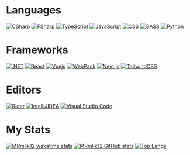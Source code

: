 
# Languages

[![CSharp](https://img.shields.io/badge/c%23-%23239120.svg?style=for-the-badge&logo=c-sharp&logoColor=white)](https://github.com/MRmlik12)
[![FSharp](https://img.shields.io/badge/F%23-b845fc?style=for-the-badge&logo=sharp&logoColor=white)](https://github.com/MRmlik12)
[![TypeScript](https://img.shields.io/badge/typescript-%23007ACC.svg?style=for-the-badge&logo=typescript&logoColor=white)](https://github.com/MRmlik12)
[![JavaScript](https://img.shields.io/badge/javascript-%23323330.svg?style=for-the-badge&logo=javascript&logoColor=%23F7DF1E)](https://github.com/MRmlik12)
[![CSS](https://img.shields.io/badge/CSS-239120?&style=for-the-badge&logo=css3&logoColor=white)](https://github.com/MRmlik12)
[![SASS](https://img.shields.io/badge/SASS-hotpink.svg?style=for-the-badge&logo=SASS&logoColor=white)](https://github.com/MRmlik12)
[![Python](https://img.shields.io/badge/python-%2314354C.svg?style=for-the-badge&logo=python&logoColor=white)](https://github.com/MRmlik12)

# Frameworks

[![.NET](https://img.shields.io/badge/.NET-5C2D91?style=for-the-badge&logo=.net&logoColor=white)](https://github.com/MRmlik12)
[![React](https://img.shields.io/badge/react-%2320232a.svg?style=for-the-badge&logo=react&logoColor=%2361DAFB)](https://github.com/MRmlik12)
[![Vuejs](https://img.shields.io/badge/vuejs-%2335495e.svg?style=for-the-badge&logo=vuedotjs&logoColor=%234FC08D)](https://github.com/MRmlik12)
[![WebPack](https://img.shields.io/badge/webpack-%238DD6F9.svg?style=for-the-badge&logo=webpack&logoColor=black)](https://github.com/MRmlik12)
[![Next.js](https://img.shields.io/badge/Next.js-000000?style=for-the-badge&logo=nextdotjs&logoColor=white)](https://github.com/MRmlik12)
[![TailwindCSS](https://img.shields.io/badge/Tailwind_CSS-38B2AC?style=for-the-badge&logo=tailwind-css&logoColor=white)](https://github.com/MRmlik12)

# Editors
[![Rider](https://img.shields.io/badge/Rider-000000?style=for-the-badge&logo=Rider&logoColor=white)]()
[![IntelliJIDEA](https://img.shields.io/badge/IntelliJIDEA-000000.svg?style=for-the-badge&logo=intellij-idea&logoColor=white)](https://github.com/MRmlik12)
[![Visual Studio Code](https://img.shields.io/badge/VisualStudioCode-0078d7.svg?style=for-the-badge&logo=visual-studio-code&logoColor=white)](https://github.com/MRmlik12)

# My Stats
[![MRmlik12 wakatime stats](https://github-readme-stats.vercel.app/api/wakatime?username=MRmlik12&theme=tokyonight&langs_count=5)](https://github.com/MRmlik12)
[![MRmlik12 GitHub stats](https://github-readme-stats.vercel.app/api?username=MRmlik12&theme=tokyonight)](https://github.com/MRmlik12)
[![Top Langs](https://github-readme-stats.vercel.app/api/top-langs/?username=MRmlik12&layout=compact&theme=tokyonight&langs_count=8)](https://github.com/MRmlik12)
